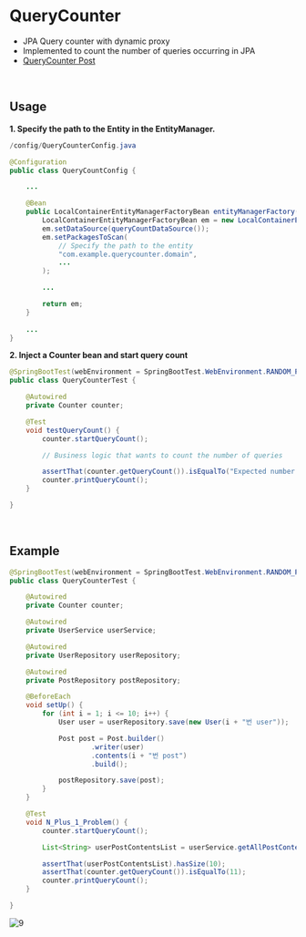 # QueryCounter
- JPA Query counter with dynamic proxy
- Implemented to count the number of queries occurring in JPA
- [QueryCounter Post](https://yeongkeedev.tistory.com/13) 

<br>

## Usage
**1. Specify the path to the Entity in the EntityManager.**
```java
/config/QueryCounterConfig.java

@Configuration
public class QueryCountConfig {

    ...

    @Bean
    public LocalContainerEntityManagerFactoryBean entityManagerFactory() {
        LocalContainerEntityManagerFactoryBean em = new LocalContainerEntityManagerFactoryBean();
        em.setDataSource(queryCountDataSource());
        em.setPackagesToScan(
            // Specify the path to the entity
            "com.example.querycounter.domain",
            ...
        );

        ...

        return em;
    }
    
    ...
}
```

**2. Inject a Counter bean and start query count**
```java
@SpringBootTest(webEnvironment = SpringBootTest.WebEnvironment.RANDOM_PORT)
public class QueryCounterTest {

    @Autowired
    private Counter counter;

    @Test
    void testQueryCount() {
        counter.startQueryCount();

        // Business logic that wants to count the number of queries

        assertThat(counter.getQueryCount()).isEqualTo("Expected number of queries");
        counter.printQueryCount();
    }

}
```

<br>

## Example
```java
@SpringBootTest(webEnvironment = SpringBootTest.WebEnvironment.RANDOM_PORT)
public class QueryCounterTest {

    @Autowired
    private Counter counter;

    @Autowired
    private UserService userService;

    @Autowired
    private UserRepository userRepository;

    @Autowired
    private PostRepository postRepository;

    @BeforeEach
    void setUp() {
        for (int i = 1; i <= 10; i++) {
            User user = userRepository.save(new User(i + "번 user"));

            Post post = Post.builder()
                    .writer(user)
                    .contents(i + "번 post")
                    .build();

            postRepository.save(post);
        }
    }

    @Test
    void N_Plus_1_Problem() {
        counter.startQueryCount();

        List<String> userPostContentsList = userService.getAllPostContents();

        assertThat(userPostContentsList).hasSize(10);
        assertThat(counter.getQueryCount()).isEqualTo(11);
        counter.printQueryCount();
    }

}
```
![9](https://user-images.githubusercontent.com/76088639/162624482-fe4b5488-edc3-42a7-bcd2-77f173b42d8c.png)



